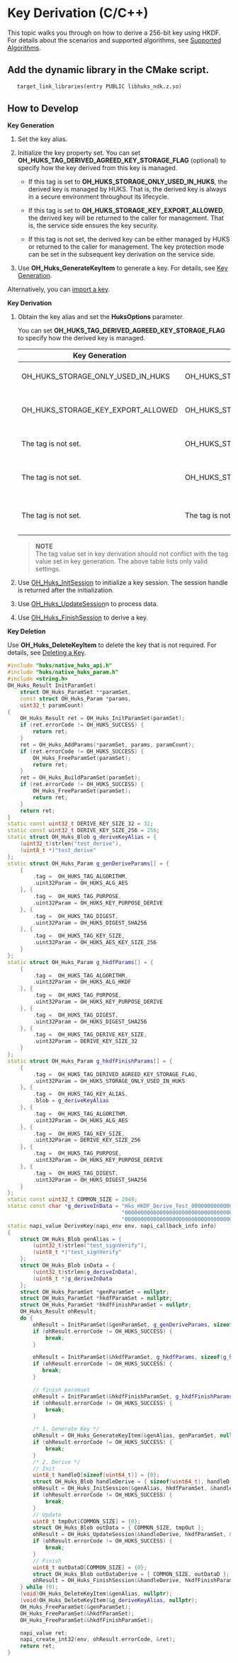# Key Derivation (C/C++)


This topic walks you through on how to derive a 256-bit key using HKDF. For details about the scenarios and supported algorithms, see [Supported Algorithms](huks-key-generation-overview.md#supported-algorithms).

## Add the dynamic library in the CMake script.
```txt
   target_link_libraries(entry PUBLIC libhuks_ndk.z.so)
```

## How to Develop

**Key Generation**

1. Set the key alias.

2. Initialize the key property set. You can set **OH_HUKS_TAG_DERIVED_AGREED_KEY_STORAGE_FLAG** (optional) to specify how the key derived from this key is managed.

    - If this tag is set to **OH_HUKS_STORAGE_ONLY_USED_IN_HUKS**, the derived key is managed by HUKS. That is, the derived key is always in a secure environment throughout its lifecycle.

    - If this tag is set to **OH_HUKS_STORAGE_KEY_EXPORT_ALLOWED**, the derived key will be returned to the caller for management. That is, the service side ensures the key security.

    - If this tag is not set, the derived key can be either managed by HUKS or returned to the caller for management. The key protection mode can be set in the subsequent key derivation on the service side.

3. Use **OH_Huks_GenerateKeyItem** to generate a key. For details, see [Key Generation](huks-key-generation-overview.md).

Alternatively, you can [import a key](huks-key-import-overview.md).

**Key Derivation**

1. Obtain the key alias and set the **HuksOptions** parameter.

   You can set **OH_HUKS_TAG_DERIVED_AGREED_KEY_STORAGE_FLAG** to specify how the derived key is managed.

    | Key Generation| Key Derivation| Specifications|
    | -------- | -------- | -------- |
    | OH_HUKS_STORAGE_ONLY_USED_IN_HUKS | OH_HUKS_STORAGE_ONLY_USED_IN_HUKS | The key is managed by HUKS.|
    | OH_HUKS_STORAGE_KEY_EXPORT_ALLOWED | OH_HUKS_STORAGE_KEY_EXPORT_ALLOWED | The key is returned to the caller for management.|
    | The tag is not set.| OH_HUKS_STORAGE_ONLY_USED_IN_HUKS | The key is managed by HUKS.|
    | The tag is not set.| OH_HUKS_STORAGE_KEY_EXPORT_ALLOWED | The key is returned to the caller for management.|
    | The tag is not set.| The tag is not set.| The key is returned to the caller for management.|

    >**NOTE**<br>The tag value set in key derivation should not conflict with the tag value set in key generation. The above table lists only valid settings.

2. Use [OH_Huks_InitSession](../../reference/apis-universal-keystore-kit/_huks_key_api.md#oh_huks_initsession) to initialize a key session. The session handle is returned after the initialization.

3. Use [OH_Huks_UpdateSession](../../reference/apis-universal-keystore-kit/_huks_key_api.md#oh_huks_updatesession)n to process data.

4. Use [OH_Huks_FinishSession](../../reference/apis-universal-keystore-kit/_huks_key_api.md#oh_huks_finishsession) to derive a key.

**Key Deletion**

Use **OH_Huks_DeleteKeyItem** to delete the key that is not required. For details, see [Deleting a Key](huks-delete-key-ndk.md).

```c++
#include "huks/native_huks_api.h"
#include "huks/native_huks_param.h"
#include <string.h>
OH_Huks_Result InitParamSet(
    struct OH_Huks_ParamSet **paramSet,
    const struct OH_Huks_Param *params,
    uint32_t paramCount)
{
    OH_Huks_Result ret = OH_Huks_InitParamSet(paramSet);
    if (ret.errorCode != OH_HUKS_SUCCESS) {
        return ret;
    }
    ret = OH_Huks_AddParams(*paramSet, params, paramCount);
    if (ret.errorCode != OH_HUKS_SUCCESS) {
        OH_Huks_FreeParamSet(paramSet);
        return ret;
    }
    ret = OH_Huks_BuildParamSet(paramSet);
    if (ret.errorCode != OH_HUKS_SUCCESS) {
        OH_Huks_FreeParamSet(paramSet);
        return ret;
    }
    return ret;
}
static const uint32_t DERIVE_KEY_SIZE_32 = 32;
static const uint32_t DERIVE_KEY_SIZE_256 = 256;
static struct OH_Huks_Blob g_deriveKeyAlias = {
    (uint32_t)strlen("test_derive"),
    (uint8_t *)"test_derive"
};
static struct OH_Huks_Param g_genDeriveParams[] = {
    {
        .tag =  OH_HUKS_TAG_ALGORITHM,
        .uint32Param = OH_HUKS_ALG_AES
    }, {
        .tag =  OH_HUKS_TAG_PURPOSE,
        .uint32Param = OH_HUKS_KEY_PURPOSE_DERIVE
    }, {
        .tag =  OH_HUKS_TAG_DIGEST,
        .uint32Param = OH_HUKS_DIGEST_SHA256
    }, {
        .tag =  OH_HUKS_TAG_KEY_SIZE,
        .uint32Param = OH_HUKS_AES_KEY_SIZE_256
    }
};
static struct OH_Huks_Param g_hkdfParams[] = {
    {
        .tag =  OH_HUKS_TAG_ALGORITHM,
        .uint32Param = OH_HUKS_ALG_HKDF
    }, {
        .tag =  OH_HUKS_TAG_PURPOSE,
        .uint32Param = OH_HUKS_KEY_PURPOSE_DERIVE
    }, {
        .tag =  OH_HUKS_TAG_DIGEST,
        .uint32Param = OH_HUKS_DIGEST_SHA256
    }, {
        .tag =  OH_HUKS_TAG_DERIVE_KEY_SIZE,
        .uint32Param = DERIVE_KEY_SIZE_32
    }
};
static struct OH_Huks_Param g_hkdfFinishParams[] = {
    {
        .tag =  OH_HUKS_TAG_DERIVED_AGREED_KEY_STORAGE_FLAG,
        .uint32Param = OH_HUKS_STORAGE_ONLY_USED_IN_HUKS
    }, {
        .tag =  OH_HUKS_TAG_KEY_ALIAS,
        .blob = g_deriveKeyAlias
    }, {
        .tag =  OH_HUKS_TAG_ALGORITHM,
        .uint32Param = OH_HUKS_ALG_AES
    }, {
        .tag =  OH_HUKS_TAG_KEY_SIZE,
        .uint32Param = DERIVE_KEY_SIZE_256
    }, {
        .tag =  OH_HUKS_TAG_PURPOSE,
        .uint32Param = OH_HUKS_KEY_PURPOSE_DERIVE
    }, {
        .tag =  OH_HUKS_TAG_DIGEST,
        .uint32Param = OH_HUKS_DIGEST_SHA256
    }
};
static const uint32_t COMMON_SIZE = 2048;
static const char *g_deriveInData = "Hks_HKDF_Derive_Test_00000000000000000000000000000000000000000000000000000000000"
                                    "00000000000000000000000000000000000000000000000000000000000000000000000000000000"
                                    "0000000000000000000000000000000000000000000000000000000000000000000000000_string";
static napi_value DeriveKey(napi_env env, napi_callback_info info)
{
    struct OH_Huks_Blob genAlias = {
        (uint32_t)strlen("test_signVerify"),
        (uint8_t *)"test_signVerify"
    };
    struct OH_Huks_Blob inData = {
        (uint32_t)strlen(g_deriveInData),
        (uint8_t *)g_deriveInData
    };
    struct OH_Huks_ParamSet *genParamSet = nullptr;
    struct OH_Huks_ParamSet *hkdfParamSet = nullptr;
    struct OH_Huks_ParamSet *hkdfFinishParamSet = nullptr;
    OH_Huks_Result ohResult;
    do {
        ohResult = InitParamSet(&genParamSet, g_genDeriveParams, sizeof(g_genDeriveParams) / sizeof(OH_Huks_Param));
        if (ohResult.errorCode != OH_HUKS_SUCCESS) {
            break;
        }

        ohResult = InitParamSet(&hkdfParamSet, g_hkdfParams, sizeof(g_hkdfParams) / sizeof(OH_Huks_Param));
        if (ohResult.errorCode != OH_HUKS_SUCCESS) {
           break;
        }

        // finish paramset
        ohResult = InitParamSet(&hkdfFinishParamSet, g_hkdfFinishParams, sizeof(g_hkdfFinishParams) / sizeof(OH_Huks_Param));
        if (ohResult.errorCode != OH_HUKS_SUCCESS) {
            break;
        }

        /* 1. Generate Key */
        ohResult = OH_Huks_GenerateKeyItem(&genAlias, genParamSet, nullptr);
        if (ohResult.errorCode != OH_HUKS_SUCCESS) {
            break;
        }
        /* 2. Derive */
        // Init
        uint8_t handleD[sizeof(uint64_t)] = {0};
        struct OH_Huks_Blob handleDerive = { sizeof(uint64_t), handleD };
        ohResult = OH_Huks_InitSession(&genAlias, hkdfParamSet, &handleDerive, nullptr);
        if (ohResult.errorCode != OH_HUKS_SUCCESS) {
            break;
        }
        // Update
        uint8_t tmpOut[COMMON_SIZE] = {0};
        struct OH_Huks_Blob outData = { COMMON_SIZE, tmpOut };
        ohResult = OH_Huks_UpdateSession(&handleDerive, hkdfParamSet, &inData, &outData);
        if (ohResult.errorCode != OH_HUKS_SUCCESS) {
            break;
        }
        // Finish
        uint8_t outDataD[COMMON_SIZE] = {0};
        struct OH_Huks_Blob outDataDerive = { COMMON_SIZE, outDataD };
        ohResult = OH_Huks_FinishSession(&handleDerive, hkdfFinishParamSet, &inData, &outDataDerive);
    } while (0);
    (void)OH_Huks_DeleteKeyItem(&genAlias, nullptr);
    (void)OH_Huks_DeleteKeyItem(&g_deriveKeyAlias, nullptr);
    OH_Huks_FreeParamSet(&genParamSet);
    OH_Huks_FreeParamSet(&hkdfParamSet);
    OH_Huks_FreeParamSet(&hkdfFinishParamSet);

    napi_value ret;
    napi_create_int32(env, ohResult.errorCode, &ret);
    return ret;
}
```
